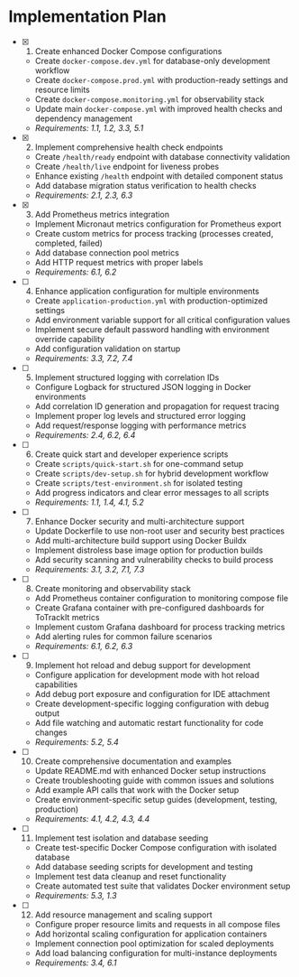 # Implementation Plan

- [x] 1. Create enhanced Docker Compose configurations
  - Create `docker-compose.dev.yml` for database-only development workflow
  - Create `docker-compose.prod.yml` with production-ready settings and resource limits
  - Create `docker-compose.monitoring.yml` for observability stack
  - Update main `docker-compose.yml` with improved health checks and dependency management
  - _Requirements: 1.1, 1.2, 3.3, 5.1_

- [x] 2. Implement comprehensive health check endpoints
  - Create `/health/ready` endpoint with database connectivity validation
  - Create `/health/live` endpoint for liveness probes
  - Enhance existing `/health` endpoint with detailed component status
  - Add database migration status verification to health checks
  - _Requirements: 2.1, 2.3, 6.3_

- [x] 3. Add Prometheus metrics integration
  - Implement Micronaut metrics configuration for Prometheus export
  - Create custom metrics for process tracking (processes created, completed, failed)
  - Add database connection pool metrics
  - Add HTTP request metrics with proper labels
  - _Requirements: 6.1, 6.2_

- [ ] 4. Enhance application configuration for multiple environments
  - Create `application-production.yml` with production-optimized settings
  - Add environment variable support for all critical configuration values
  - Implement secure default password handling with environment override capability
  - Add configuration validation on startup
  - _Requirements: 3.3, 7.2, 7.4_

- [ ] 5. Implement structured logging with correlation IDs
  - Configure Logback for structured JSON logging in Docker environments
  - Add correlation ID generation and propagation for request tracing
  - Implement proper log levels and structured error logging
  - Add request/response logging with performance metrics
  - _Requirements: 2.4, 6.2, 6.4_

- [ ] 6. Create quick start and developer experience scripts
  - Create `scripts/quick-start.sh` for one-command setup
  - Create `scripts/dev-setup.sh` for hybrid development workflow
  - Create `scripts/test-environment.sh` for isolated testing
  - Add progress indicators and clear error messages to all scripts
  - _Requirements: 1.1, 1.4, 4.1, 5.2_

- [ ] 7. Enhance Docker security and multi-architecture support
  - Update Dockerfile to use non-root user and security best practices
  - Add multi-architecture build support using Docker Buildx
  - Implement distroless base image option for production builds
  - Add security scanning and vulnerability checks to build process
  - _Requirements: 3.1, 3.2, 7.1, 7.3_

- [ ] 8. Create monitoring and observability stack
  - Add Prometheus container configuration to monitoring compose file
  - Create Grafana container with pre-configured dashboards for ToTrackIt metrics
  - Implement custom Grafana dashboard for process tracking metrics
  - Add alerting rules for common failure scenarios
  - _Requirements: 6.1, 6.2, 6.3_

- [ ] 9. Implement hot reload and debug support for development
  - Configure application for development mode with hot reload capabilities
  - Add debug port exposure and configuration for IDE attachment
  - Create development-specific logging configuration with debug output
  - Add file watching and automatic restart functionality for code changes
  - _Requirements: 5.2, 5.4_

- [ ] 10. Create comprehensive documentation and examples
  - Update README.md with enhanced Docker setup instructions
  - Create troubleshooting guide with common issues and solutions
  - Add example API calls that work with the Docker setup
  - Create environment-specific setup guides (development, testing, production)
  - _Requirements: 4.1, 4.2, 4.3, 4.4_

- [ ] 11. Implement test isolation and database seeding
  - Create test-specific Docker Compose configuration with isolated database
  - Add database seeding scripts for development and testing
  - Implement test data cleanup and reset functionality
  - Create automated test suite that validates Docker environment setup
  - _Requirements: 5.3, 1.3_

- [ ] 12. Add resource management and scaling support
  - Configure proper resource limits and requests in all compose files
  - Add horizontal scaling configuration for application containers
  - Implement connection pool optimization for scaled deployments
  - Add load balancing configuration for multi-instance deployments
  - _Requirements: 3.4, 6.1_